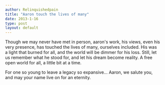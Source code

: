 ```yaml
---
author: Relinquishedpain
title: "Aaron touch the lives of many"
date: 2013-1-16
type: post
layout: default
---
```

Though we may never have met in person, aaron's work, his views, even his very presence, has touched the lives of many, ourselves included. His was a light that burned for all, and the world will be dimmer for his loss. Still, let us remember what he stood for, and let his dream become reality. A free open world for all, a little bit at a time.

For one so young to leave a legacy so expansive... Aaron, we salute you, and may your name live on for an eternity.
